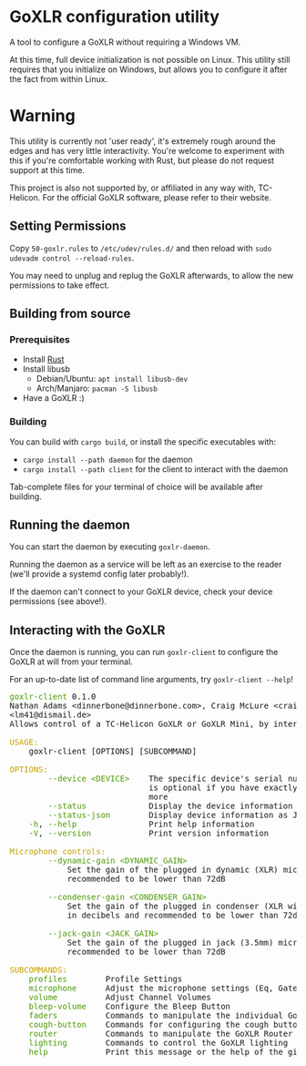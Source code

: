 # GoXLR configuration utility
A tool to configure a GoXLR without requiring a Windows VM.

At this time, full device initialization is not possible on Linux. This utility still requires that you initialize on Windows, but allows you to configure it after the fact from within Linux.

# Warning
This utility is currently not 'user ready', it's extremely rough around the edges and has very little interactivity. You're welcome to experiment with this if you're comfortable working with Rust, but please do not request support at this time.

This project is also not supported by, or affiliated in any way with, TC-Helicon. For the official GoXLR software, please refer to their website. 

## Setting Permissions
Copy `50-goxlr.rules` to `/etc/udev/rules.d/` and then reload with `sudo udevadm control --reload-rules`.

You may need to unplug and replug the GoXLR afterwards, to allow the new permissions to take effect.

## Building from source
### Prerequisites
- Install [Rust](https://rustup.rs/)
- Install libusb
  - Debian/Ubuntu: `apt install libusb-dev`
  - Arch/Manjaro: `pacman -S libusb`
- Have a GoXLR :)

### Building
You can build with `cargo build`, or install the specific executables with:
- `cargo install --path daemon` for the daemon
- `cargo install --path client` for the client to interact with the daemon

Tab-complete files for your terminal of choice will be available after building.

## Running the daemon
You can start the daemon by executing `goxlr-daemon`.

Running the daemon as a service will be left as an exercise to the reader (we'll provide a systemd config later probably!).

If the daemon can't connect to your GoXLR device, check your device permissions (see above!).

## Interacting with the GoXLR
Once the daemon is running, you can run `goxlr-client` to configure the GoXLR at will from your terminal.

For an up-to-date list of command line arguments, try `goxlr-client --help`!


<pre><font color="#4E9A06">goxlr-client</font> 0.1.0
Nathan Adams &lt;dinnerbone@dinnerbone.com&gt;, Craig McLure &lt;craig@mclure.net&gt;, Lars Mühlbauer
&lt;lm41@dismail.de&gt;
Allows control of a TC-Helicon GoXLR or GoXLR Mini, by interacting with a running daemon.

<font color="#C4A000">USAGE:</font>
    goxlr-client [OPTIONS] [SUBCOMMAND]

<font color="#C4A000">OPTIONS:</font>
        <font color="#4E9A06">--device</font> <font color="#4E9A06">&lt;DEVICE&gt;</font>    The specific device&apos;s serial number to execute commands on. This field
                             is optional if you have exactly one GoXLR, but required if you have
                             more
        <font color="#4E9A06">--status</font>             Display the device information after any subcommands have been executed
        <font color="#4E9A06">--status-json</font>        Display device information as JSON after command..
    <font color="#4E9A06">-h</font>, <font color="#4E9A06">--help</font>               Print help information
    <font color="#4E9A06">-V</font>, <font color="#4E9A06">--version</font>            Print version information

<font color="#C4A000">Microphone controls:</font>
        <font color="#4E9A06">--dynamic-gain</font> <font color="#4E9A06">&lt;DYNAMIC_GAIN&gt;</font>
            Set the gain of the plugged in dynamic (XLR) microphone. Value is in decibels and
            recommended to be lower than 72dB

        <font color="#4E9A06">--condenser-gain</font> <font color="#4E9A06">&lt;CONDENSER_GAIN&gt;</font>
            Set the gain of the plugged in condenser (XLR with phantom power) microphone. Value is
            in decibels and recommended to be lower than 72dB

        <font color="#4E9A06">--jack-gain</font> <font color="#4E9A06">&lt;JACK_GAIN&gt;</font>
            Set the gain of the plugged in jack (3.5mm) microphone. Value is in decibels and
            recommended to be lower than 72dB

<font color="#C4A000">SUBCOMMANDS:</font>
    <font color="#4E9A06">profiles</font>        Profile Settings
    <font color="#4E9A06">microphone</font>      Adjust the microphone settings (Eq, Gate and Compressor)
    <font color="#4E9A06">volume</font>          Adjust Channel Volumes
    <font color="#4E9A06">bleep-volume</font>    Configure the Bleep Button
    <font color="#4E9A06">faders</font>          Commands to manipulate the individual GoXLR Faders
    <font color="#4E9A06">cough-button</font>    Commands for configuring the cough button
    <font color="#4E9A06">router</font>          Commands to manipulate the GoXLR Router
    <font color="#4E9A06">lighting</font>        Commands to control the GoXLR lighting
    <font color="#4E9A06">help</font>            Print this message or the help of the given subcommand(s)</pre>


